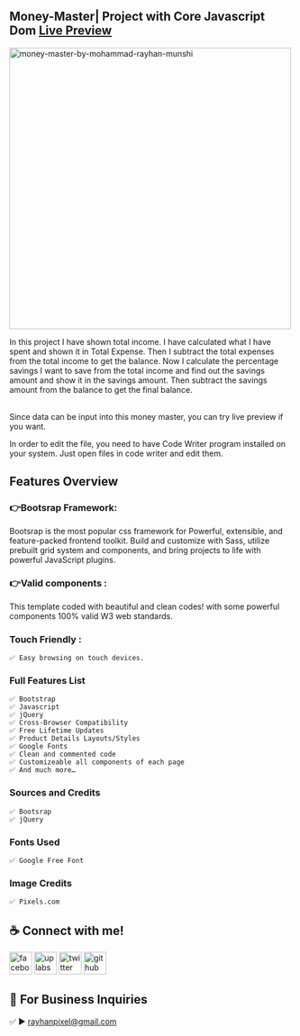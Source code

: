 ## Money-Master| Project with Core Javascript Dom <a href="https://amirayhan.github.io/money-master/" target="_blank">Live Preview</a>

<img src="https://www.linkpicture.com/q/money-master-by-mohammad-rayhan-munshi.png" alt="money-master-by-mohammad-rayhan-munshi" width="500px">
<p>In this project I have shown total income. I have calculated what I have spent and shown it in Total Expense. Then I subtract the total expenses from the total income to get the balance. Now I calculate the percentage savings I want to save from the total income and find out the savings amount and show it in the savings amount. Then subtract the savings amount from the balance to get the final balance.<br><br>

Since data can be input into this money master, you can try live preview if you want.</p>

<p>In order to edit the file, you need to have Code Writer program installed on your system. Just open files in code writer and edit them.</p>

## Features Overview

### 👉Bootsrap Framework:
<p>Bootsrap is the most popular css framework for Powerful, extensible, and feature-packed frontend toolkit. Build and customize with Sass, utilize prebuilt grid system and components, and bring projects to life with powerful JavaScript plugins. </p>
    
### 👉Valid components :
<p>This template coded with beautiful and clean codes! with some powerful components 100% valid W3 web standards.</p>
        
### Touch Friendly :
    ✅ Easy browsing on touch devices.

### Full Features List
    ✅ Bootstrap
    ✅ Javascript
    ✅ jQuery
    ✅ Cross-Browser Compatibility
    ✅ Free Lifetime Updates
    ✅ Product Details Layouts/Styles
    ✅ Google Fonts
    ✅ Clean and commented code
    ✅ Customizeable all components of each page
    ✅ And much more…

### Sources and Credits
    ✅ Bootsrap
    ✅ jQuery

### Fonts Used
    ✅ Google Free Font

### Image Credits
    ✅ Pixels.com


## ☕ Connect with me!
[<img src='https://camo.githubusercontent.com/2d1ffa69dd491ebeca01b2098cf8233dd09950ff5895abccd5b455ca442abc59/68747470733a2f2f696d672e736869656c64732e696f2f62616467652f46616365626f6f6b2d3138373746323f7374796c653d666f722d7468652d6261646765266c6f676f3d66616365626f6f6b266c6f676f436f6c6f723d7768697465' alt='facebook' height='40'>](https://www.facebook.com/rayhanpixel/)  [<img src='https://i.ibb.co/yFxY48P/Untitled-1.jpg' alt='uplabs' height='40'>](https://www.uplabs.com/cyber_art)  [<img src='https://camo.githubusercontent.com/5d03c86f6a75f7cbe80d135d9162fbf6dc46a31253cf30a8e9bb8279b4d574d3/68747470733a2f2f696d672e736869656c64732e696f2f62616467652f547769747465722d3144413146323f7374796c653d666f722d7468652d6261646765266c6f676f3d74776974746572266c6f676f436f6c6f723d7768697465' alt='twitter' height='40'>](https://twitter.com/rayhan_munshi/)  [<img src='https://camo.githubusercontent.com/bd2bd127c104ba5c98bb12c70801b075aee1f040009089510f69554300e7ff41/68747470733a2f2f696d672e736869656c64732e696f2f62616467652f4769742d4630353033323f7374796c653d666f722d7468652d6261646765266c6f676f3d676974266c6f676f436f6c6f723d7768697465' alt='github' height='40'>](https://github.com/amirayhan/)


## 📧 For Business Inquiries 
✅  ► rayhanpixel@gmail.com
